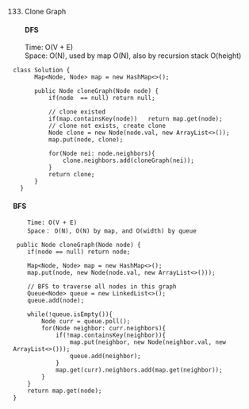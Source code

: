 133. Clone Graph
      #### DFS
      
      Time: O(V + E)              
      Space: O(N), used by map O(N), also by recursion stack O(height)
         
    class Solution {                                                                       
          Map<Node, Node> map = new HashMap<>();

          public Node cloneGraph(Node node) {
              if(node  == null) return null;

              // clone existed
              if(map.containsKey(node))   return map.get(node);
              // clone not exists, create clone
              Node clone = new Node(node.val, new ArrayList<>());
              map.put(node, clone);

              for(Node nei: node.neighbors){
                  clone.neighbors.add(cloneGraph(nei));
              }
              return clone;
          }
      }
      
#### BFS

        Time: O(V + E)   
        Space： O(N), O(N) by map, and O(width) by queue 
       
     public Node cloneGraph(Node node) {
        if(node == null) return node;
        
        Map<Node, Node> map = new HashMap<>();
        map.put(node, new Node(node.val, new ArrayList<>()));
        
        // BFS to traverse all nodes in this graph
        Queue<Node> queue = new LinkedList<>();
        queue.add(node);
        
        while(!queue.isEmpty()){
            Node curr = queue.poll();
            for(Node neighbor: curr.neighbors){
                if(!map.containsKey(neighbor)){
                    map.put(neighbor, new Node(neighbor.val, new ArrayList<>()));
                    queue.add(neighbor);
                }
                map.get(curr).neighbors.add(map.get(neighbor));
            }
        }
        return map.get(node);
    }
